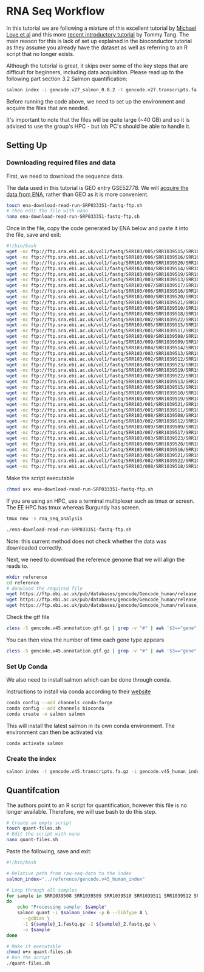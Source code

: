 # RNA Seq Workflow

In this tutorial we are following a mixture of this excellent tutorial by [Michael Love et al](https://www.bioconductor.org/help/course-materials/2019/CSAMA/materials/labs/lab-03-rnaseq/rnaseqGene_CSAMA2019.html?utm_source=perplexity#experimental-data) and this more [recent introductory tutorial](https://divingintogeneticsandgenomics.com/post/how-to-preprocess-geo-bulk-rnaseq-data-with-salmon/) by Tommy Tang. The main reason for this is lack of set up explained in the bioconductor tutorial as they assume you already have the dataset as well as referring to an R script that no longer exists.

Although the tutorial is great, it skips over some of the key steps that are difficult for beginners, including data acquisition.
Please read up to the following part section 3.2 Salmon quantification:

```bash
salmon index -i gencode.v27_salmon_0.8.2 -t gencode.v27.transcripts.fa.gz
```

Before running the code above, we need to set up the environment and acquire the files that are needed.

It's important to note that the files will be quite large (~40 GB) and so it is advised to use the group's HPC - but lab PC's should be able to handle it.

## Setting Up

### Downloading required files and data

First, we need to download the sequence data.

The data used in this tutorial is GEO entry GSE52778.
We will [acquire the data from ENA](https://www.ebi.ac.uk/ena/browser/view/SRP033351), rather than GEO as it is more convenient.

```bash
touch ena-download-read-run-SRP033351-fastq-ftp.sh
# then edit the file with nano
nano ena-download-read-run-SRP033351-fastq-ftp.sh
```

Once in the file, copy the code generated by ENA below and paste it into the file, save and exit:

```bash
#!/bin/bash
wget -nc ftp://ftp.sra.ebi.ac.uk/vol1/fastq/SRR103/005/SRR1039515/SRR1039515_1.fastq.gz
wget -nc ftp://ftp.sra.ebi.ac.uk/vol1/fastq/SRR103/006/SRR1039516/SRR1039516_1.fastq.gz
wget -nc ftp://ftp.sra.ebi.ac.uk/vol1/fastq/SRR103/000/SRR1039520/SRR1039520.fastq.gz
wget -nc ftp://ftp.sra.ebi.ac.uk/vol1/fastq/SRR103/004/SRR1039514/SRR1039514_1.fastq.gz
wget -nc ftp://ftp.sra.ebi.ac.uk/vol1/fastq/SRR103/009/SRR1039519/SRR1039519_2.fastq.gz
wget -nc ftp://ftp.sra.ebi.ac.uk/vol1/fastq/SRR103/003/SRR1039513/SRR1039513_1.fastq.gz
wget -nc ftp://ftp.sra.ebi.ac.uk/vol1/fastq/SRR103/007/SRR1039517/SRR1039517_2.fastq.gz
wget -nc ftp://ftp.sra.ebi.ac.uk/vol1/fastq/SRR103/006/SRR1039516/SRR1039516_2.fastq.gz
wget -nc ftp://ftp.sra.ebi.ac.uk/vol1/fastq/SRR103/000/SRR1039520/SRR1039520_1.fastq.gz
wget -nc ftp://ftp.sra.ebi.ac.uk/vol1/fastq/SRR103/001/SRR1039521/SRR1039521_1.fastq.gz
wget -nc ftp://ftp.sra.ebi.ac.uk/vol1/fastq/SRR103/000/SRR1039510/SRR1039510_2.fastq.gz
wget -nc ftp://ftp.sra.ebi.ac.uk/vol1/fastq/SRR103/008/SRR1039518/SRR1039518_2.fastq.gz
wget -nc ftp://ftp.sra.ebi.ac.uk/vol1/fastq/SRR103/002/SRR1039522/SRR1039522_1.fastq.gz
wget -nc ftp://ftp.sra.ebi.ac.uk/vol1/fastq/SRR103/005/SRR1039515/SRR1039515_2.fastq.gz
wget -nc ftp://ftp.sra.ebi.ac.uk/vol1/fastq/SRR103/001/SRR1039511/SRR1039511_2.fastq.gz
wget -nc ftp://ftp.sra.ebi.ac.uk/vol1/fastq/SRR103/008/SRR1039508/SRR1039508_1.fastq.gz
wget -nc ftp://ftp.sra.ebi.ac.uk/vol1/fastq/SRR103/009/SRR1039509/SRR1039509_1.fastq.gz
wget -nc ftp://ftp.sra.ebi.ac.uk/vol1/fastq/SRR103/004/SRR1039514/SRR1039514_2.fastq.gz
wget -nc ftp://ftp.sra.ebi.ac.uk/vol1/fastq/SRR103/003/SRR1039513/SRR1039513_2.fastq.gz
wget -nc ftp://ftp.sra.ebi.ac.uk/vol1/fastq/SRR103/002/SRR1039512/SRR1039512_2.fastq.gz
wget -nc ftp://ftp.sra.ebi.ac.uk/vol1/fastq/SRR103/003/SRR1039523/SRR1039523_1.fastq.gz
wget -nc ftp://ftp.sra.ebi.ac.uk/vol1/fastq/SRR103/009/SRR1039519/SRR1039519.fastq.gz
wget -nc ftp://ftp.sra.ebi.ac.uk/vol1/fastq/SRR103/002/SRR1039522/SRR1039522.fastq.gz
wget -nc ftp://ftp.sra.ebi.ac.uk/vol1/fastq/SRR103/003/SRR1039513/SRR1039513.fastq.gz
wget -nc ftp://ftp.sra.ebi.ac.uk/vol1/fastq/SRR103/005/SRR1039515/SRR1039515.fastq.gz
wget -nc ftp://ftp.sra.ebi.ac.uk/vol1/fastq/SRR103/000/SRR1039510/SRR1039510_1.fastq.gz
wget -nc ftp://ftp.sra.ebi.ac.uk/vol1/fastq/SRR103/009/SRR1039519/SRR1039519_1.fastq.gz
wget -nc ftp://ftp.sra.ebi.ac.uk/vol1/fastq/SRR103/001/SRR1039521/SRR1039521.fastq.gz
wget -nc ftp://ftp.sra.ebi.ac.uk/vol1/fastq/SRR103/001/SRR1039511/SRR1039511_1.fastq.gz
wget -nc ftp://ftp.sra.ebi.ac.uk/vol1/fastq/SRR103/008/SRR1039508/SRR1039508_2.fastq.gz
wget -nc ftp://ftp.sra.ebi.ac.uk/vol1/fastq/SRR103/002/SRR1039512/SRR1039512_1.fastq.gz
wget -nc ftp://ftp.sra.ebi.ac.uk/vol1/fastq/SRR103/009/SRR1039509/SRR1039509_2.fastq.gz
wget -nc ftp://ftp.sra.ebi.ac.uk/vol1/fastq/SRR103/007/SRR1039517/SRR1039517_1.fastq.gz
wget -nc ftp://ftp.sra.ebi.ac.uk/vol1/fastq/SRR103/003/SRR1039523/SRR1039523_2.fastq.gz
wget -nc ftp://ftp.sra.ebi.ac.uk/vol1/fastq/SRR103/000/SRR1039520/SRR1039520_2.fastq.gz
wget -nc ftp://ftp.sra.ebi.ac.uk/vol1/fastq/SRR103/006/SRR1039516/SRR1039516.fastq.gz
wget -nc ftp://ftp.sra.ebi.ac.uk/vol1/fastq/SRR103/001/SRR1039521/SRR1039521_2.fastq.gz
wget -nc ftp://ftp.sra.ebi.ac.uk/vol1/fastq/SRR103/002/SRR1039522/SRR1039522_2.fastq.gz
wget -nc ftp://ftp.sra.ebi.ac.uk/vol1/fastq/SRR103/008/SRR1039518/SRR1039518_1.fastq.gz
```

Make the script executable

```bash
chmod u+x ena-download-read-run-SRP033351-fastq-ftp.sh
```

If you are using an HPC, use a terminal multiplexer such as tmux or screen. The EE HPC has tmux whereas Burgundy has screen.

```bash
tmux new -s rna_seq_analysis
```

```bash
./ena-download-read-run-SRP033351-fastq-ftp.sh
```

Note: this current method does not check whether the data was downloaded correctly.

Next, we need to download the reference genome that we will align the reads to.

```bash
mkdir reference
cd reference
# donwload the required file
wget https://ftp.ebi.ac.uk/pub/databases/gencode/Gencode_human/release_45/gencode.v45.transcripts.fa.gz
wget https://ftp.ebi.ac.uk/pub/databases/gencode/Gencode_human/release_45/gencode.v45.annotation.gtf.gz
wget https://ftp.ebi.ac.uk/pub/databases/gencode/Gencode_human/release_45/gencode.v45.basic.annotation.gtf.gz
```

Check the gtf file

```bash
zless -S gencode.v45.annotation.gtf.gz | grep -v "#" | awk '$3=="gene"' | cut -f9 | head -3
```

You can then view the number of time each gene type appears

```bash
zless -S gencode.v45.annotation.gtf.gz | grep -v "#" | awk '$3=="gene"' | cut -f9 | cut -f2 -d ";" | sort | uniq -c | sort -k1,1nr
```

### Set Up Conda

We also need to install salmon which can be done through conda.

Instructions to install via conda according to their [website](https://combine-lab.github.io/salmon/getting_started/#obtaining-salmon)

```bash
conda config --add channels conda-forge
conda config --add channels bioconda
conda create -n salmon salmon
```

This will install the latest salmon in its own conda environment. The environment can then be activated via:

```bash
conda activate salmon
```

### Create the index

```bash
salmon index -t gencode.v45.transcripts.fa.gz -i gencode.v45_human_index -k 31 --gencode
```

## Quantifcation

The authors point to an R script for quantification, however this file is no longer available. Therefore, we will use bash to do this step.

```bash
# Create an empty script
touch quant-files.sh
# Edit the script with nano
nano quant-files.sh
```

Paste the following, save and exit:

```bash
#!/bin/bash

# Relative path from raw-seq-data to the index
salmon_index="../reference/gencode.v45_human_index"

# Loop through all samples
for sample in SRR1039508 SRR1039509 SRR1039510 SRR1039511 SRR1039512 SRR1039513 SRR1039514 SRR1039515 SRR1039516 SRR1039517 SRR1039518 SRR1039519 SRR1039520 SRR1039521 SRR1039522 SRR1039523
do
    echo "Processing sample: $sample"
    salmon quant -i $salmon_index -p 6 --libType A \
      --gcBias \
      -1 ${sample}_1.fastq.gz -2 ${sample}_2.fastq.gz \
      -o $sample
done
```

```bash
# Make it executable
chmod u+x quant-files.sh
# Run the script
./quant-files.sh
```
